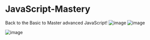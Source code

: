 # JavaScript-Mastery
Back to the Basic to Master advanced JavaScript!
![image](https://github.com/user-attachments/assets/4679827a-e009-4c15-8dfe-d886e392cc6b)
![image](https://github.com/user-attachments/assets/6fce5fee-d68e-47f8-971c-c0b459e59a8a)

![image](https://github.com/user-attachments/assets/ddd08dd2-c155-4230-897c-f46966d8cbb7)
